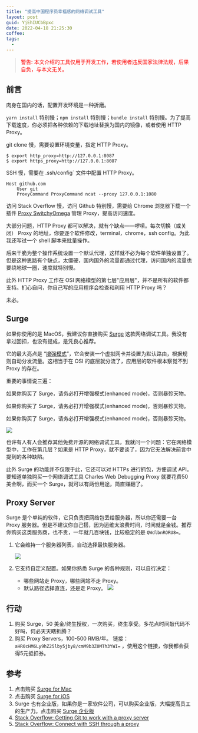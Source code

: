 ```yaml
---
title: "提高中国程序员幸福感的网络调试工具"
layout: post
guid: YjEhIUCbBpxc
date: 2022-04-18 21:25:30
coffee:
tags:
  -
---
```


> <span style="color:red"> 警告: 本文介绍的工具仅用于开发工作，若使用者违反国家法律法规，后果自负，与本文无关。</span>

## 前言

肉身在国内的话，配置开发环境是一种折磨。

 `yarn install` 特别慢；`npm install` 特别慢；`bundle install` 特别慢。为了提高下载速度，你必须把各种依赖的下载地址替换为国内的镜像，或者使用 HTTP Proxy。

git clone 慢，需要设置环境变量，指定 HTTP Proxy。

```
$ export http_proxy=http://127.0.0.1:8087
$ export https_proxy=http://127.0.0.1:8087
```

SSH 慢，需要在  .ssh/config` 文件中配置 HTTP Proxy。

```
Host github.com
    User git
    ProxyCommand ProxyCommand ncat --proxy 127.0.0.1:1080
```

访问 Stack Overflow 慢，访问 Github 特别慢，需要给 Chrome 浏览器下载一个插件 [Proxy SwitchyOmega](https://chrome.google.com/webstore/detail/proxy-switchyomega/padekgcemlokbadohgkifijomclgjgif?hl=en) 管理 Proxy，提高访问速度。

大部分问题，HTTP Proxy 都可以解决，就有个缺点——啰嗦。每次切换（或关闭） Proxy 的地址，你要逐个软件修改，terminal，chrome，ssh config。为此我还写过一个 shell 脚本来批量操作。

后来干脆为整个操作系统设置一个默认代理，这样就不必为每个软件单独设置了。但是这种思路有个缺点，太僵硬，国内国外的流量都通过代理，访问国内的流量也要绕地球一圈，速度就特别慢。

此外 HTTP Proxy 工作在 OSI 网络模型的第七层"应用层"，并不是所有的软件都支持。扪心自问，你自己写的应用程序会检查和利用 HTTP Proxy 吗？

未必。

## Surge

如果你使用的是 MacOS，我建议你直接购买 [Surge](https://nssurge.com/buy_now) 这款网络调试工具。我没有拿过回扣，也没有提成，是凭良心推荐。

它的最大亮点是 “[增强模式](https://surge.mitsea.com/others/enhanced-mode)”，它会安装一个虚拟网卡并设置为默认路由，根据规则自动分发流量。这相当于在 OSI 的底层就分流了，应用层的软件根本察觉不到 Proxy 的存在。

重要的事情说三遍：

如果你购买了 Surge，请务必打开增强模式(enhanced mode)，否则暴殄天物。

如果你购买了 Surge，请务必打开增强模式(enhanced mode)，否则暴殄天物。

如果你购买了 Surge，请务必打开增强模式(enhanced mode)，否则暴殄天物。

![](https://mednoter.com/media/files/2022/2022-04-18-surge.jpg)

也许有人有人会推荐其他免费开源的网络调试工具，我就问一个问题：它在网络模型中，工作在第几层？如果是 HTTP Proxy，就不要谈了，因为它无法解决前言中提到的各种缺陷。

此外 Surge 的功能并不仅限于此，它还可以对 HTTPs 进行抓包，方便调试 API。要知道单独购买一个网络调试工具 Charles Web Debugging Proxy 就要花费50美金啊，而买一个 Surge，就可以有两份用途，简直赚翻了。

## Proxy Server

Surge 是个单纯的软件，它只负责把网络包丢给服务器，所以你还需要一台 Proxy 服务器。但是不建议你自己搭，因为运维太浪费时间，时间就是金钱。推荐你购买这类服务商，也不贵，一年就几百块钱，比较稳定的是 `QWdlbnRORU8=`。

1. 它会维持一个服务器列表，自动选择最快服务器。

    ![](https://mednoter.com/media/files/2022/2022-04-18-neo.jpg)

2. 它支持自定义配置。如果你熟悉 Surge 的各种规则，可以自行决定：
    - 哪些网站走 Proxy，哪些网站不走 Proxy。
    - 默认路径选择直连，还是走 Proxy。
    ![](https://mednoter.com/media/files/2022/2022-04-18-config.jpg)

## 行动

1. 购买 Surge，50 美金/终生授权，一次购买，终生享受。多花点时间敲代码不好吗，何必天天瞎折腾？
2. 购买 Proxy Servers，100-500 RMB/年。 链接：`aHR0cHM6Ly9hZ25lby5jby8/cmM9b3Z0MTh3YWI=` ，使用这个链接，你我都会获得5元抵扣券。  

## 参考

1. 点击购买 [Surge for Mac](https://nssurge.com/buy_now)
2. 点击购买 [Surge for iOS](https://nssurge.com/buy_now)
3. Surge 也有企业版，如果你是一家软件公司，可以购买企业版，大幅提高员工的生产力。点击购买 [Surge 企业版](https://enterprise.nssurge.com/)
4. [Stack Overflow: Getting Git to work with a proxy server](https://stackoverflow.com/a/19213999/5117552)
5. [Stack Overflow: Connect with SSH through a proxy](https://stackoverflow.com/questions/19161960/connect-with-ssh-through-a-proxy)



